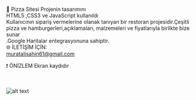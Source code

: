 
 🍔 Pizza Sitesi
Projenin tasarımını <br>
HTML5 ,CSS3 ve JavaScript kullanıldı <br>
  Kullanıcının sipariş vermelerine olanak tanıyan bir restoran projesidir.Çeşitli pizza ve hamburgerleri,açıklamaları, malzemeleri ve fiyatlarıyla birlikte bize sunar  <br>
  .Google Haritalar entegrasyonuna sahiptir.<br>
🌐 İLETİŞİM İÇİN:<br>
muratalisahin61@gmail.com
 <br>
<p>❗ ÖNİZLEM Ekran kaydıdır</p>
 <br>

![alt text](<Ön yüz Gif-2.gif>)





